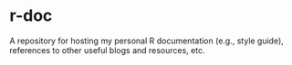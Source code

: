 # r-doc

A repository for hosting my personal R documentation (e.g., style guide), references to other useful blogs and resources, etc.

